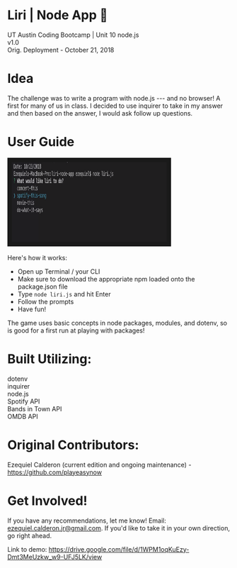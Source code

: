 # Liri | Node App 🤖
UT Austin Coding Bootcamp | Unit 10 node.js \
v1.0 \
Orig. Deployment - October 21, 2018

# Idea
The challenge was to write a program with node.js --- and no browser! A first for many of us in class. I decided to use inquirer to take in my answer and then based on the answer, I would ask follow up questions.

# User Guide
<a href="https://drive.google.com/file/d/1WPM1oqKuEzy-Dmt3MeUzkw_w9-UFJ5LK/view
" target="_blank"><img src="./liriScreenshot.png" 
alt="liri app" width="350" height="180" border="10" /></a>

Here's how it works:

- Open up Terminal / your CLI
- Make sure to download the appropriate npm loaded onto the package.json file
- Type `node liri.js` and hit Enter
- Follow the prompts
- Have fun!

The game uses basic concepts in node packages, modules, and dotenv, so is good for a first run at playing with packages!

# Built Utilizing: 
dotenv \
inquirer \
node.js \
Spotify API \
Bands in Town API \
OMDB API


# Original Contributors:
Ezequiel Calderon (current edition and ongoing maintenance) - <https://github.com/playeasynow>

# Get Involved!
If you have any recommendations, let me know! Email: ezequiel.calderon.jr@gmail.com. If you'd like to take it in your own direction, go right ahead. 


Link to demo: https://drive.google.com/file/d/1WPM1oqKuEzy-Dmt3MeUzkw_w9-UFJ5LK/view
